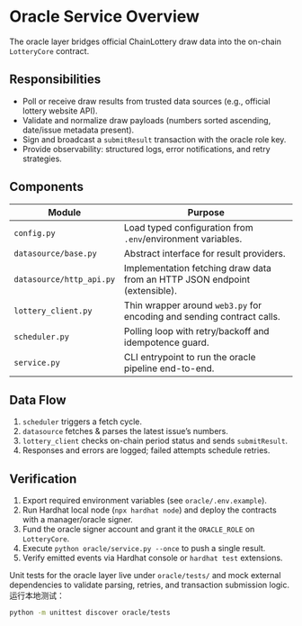 # Oracle Service Overview

The oracle layer bridges official ChainLottery draw data into the on-chain `LotteryCore` contract.

## Responsibilities

- Poll or receive draw results from trusted data sources (e.g., official lottery website API).
- Validate and normalize draw payloads (numbers sorted ascending, date/issue metadata present).
- Sign and broadcast a `submitResult` transaction with the oracle role key.
- Provide observability: structured logs, error notifications, and retry strategies.

## Components

| Module | Purpose |
| ------ | ------- |
| `config.py` | Load typed configuration from `.env`/environment variables. |
| `datasource/base.py` | Abstract interface for result providers. |
| `datasource/http_api.py` | Implementation fetching draw data from an HTTP JSON endpoint (extensible). |
| `lottery_client.py` | Thin wrapper around `web3.py` for encoding and sending contract calls. |
| `scheduler.py` | Polling loop with retry/backoff and idempotence guard. |
| `service.py` | CLI entrypoint to run the oracle pipeline end-to-end. |

## Data Flow

1. `scheduler` triggers a fetch cycle.
2. `datasource` fetches & parses the latest issue’s numbers.
3. `lottery_client` checks on-chain period status and sends `submitResult`.
4. Responses and errors are logged; failed attempts schedule retries.

## Verification

1. Export required environment variables (see `oracle/.env.example`).
2. Run Hardhat local node (`npx hardhat node`) and deploy the contracts with a manager/oracle signer.
3. Fund the oracle signer account and grant it the `ORACLE_ROLE` on `LotteryCore`.
4. Execute `python oracle/service.py --once` to push a single result.
5. Verify emitted events via Hardhat console or `hardhat test` extensions.

Unit tests for the oracle layer live under `oracle/tests/` and mock external dependencies to validate parsing, retries, and transaction submission logic. 运行本地测试：

```bash
python -m unittest discover oracle/tests
```
